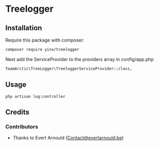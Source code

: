 # Treelogger

## Installation

Require this package with composer:

```sh
composer require yinx/treelogger
```

Next add the ServiceProvider to the providers array in config/app.php

```sh
TeamArctic\TreeLogger\TreeloggerServiceProvider::class,
```


## Usage

```
php artisan log:controller
```

## Credits

### Contributors

- Thanks to Evert Arnould (Contact@evertarnould.be)



